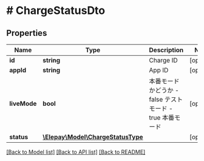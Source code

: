 # # ChargeStatusDto

## Properties

Name | Type | Description | Notes
------------ | ------------- | ------------- | -------------
**id** | **string** | Charge ID | [optional] 
**appId** | **string** | App ID | [optional] 
**liveMode** | **bool** | 本番モードかどうか - false テストモード - true 本番モード | [optional] 
**status** | [**\Elepay\Model\ChargeStatusType**](ChargeStatusType.md) |  | [optional] 

[[Back to Model list]](../../README.md#documentation-for-models) [[Back to API list]](../../README.md#documentation-for-api-endpoints) [[Back to README]](../../README.md)


